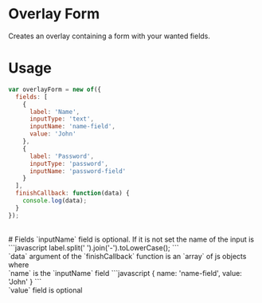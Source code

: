 # Overlay Form
Creates an overlay containing a form with your wanted fields.

# Usage
```javascript
var overlayForm = new of({
  fields: [
    {
      label: 'Name',
      inputType: 'text',
      inputName: 'name-field',
      value: 'John'
    },
    {
      label: 'Password',
      inputType: 'password',
      inputName: 'password-field'
    }
  ],
  finishCallback: function(data) {
    console.log(data);
  }
});
```

<br>
# Fields
`inputName` field is optional. If it is not set the name of the input is
```javascript
label.split(' ').join('-').toLowerCase();
```

<br>
`data` argument of the `finishCallback` function is an `array` of js objects where <br>
`name` is the `inputName` field
```javascript
{
  name: 'name-field',
  value: 'John'
}
```

<br>
`value` field is optional
